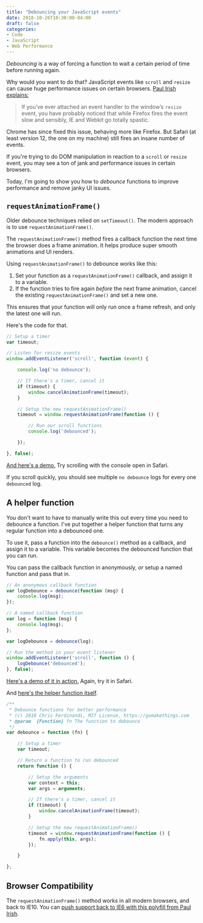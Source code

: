```yaml
---
title: "Debouncing your JavaScript events"
date: 2018-10-26T10:30:00-04:00
draft: false
categories:
- Code
- JavaScript
- Web Performance
---
```


*Debouncing* is a way of forcing a function to wait a certain period of time before running again.

Why would you want to do that? JavaScript events like `scroll` and `resize` can cause huge performance issues on certain browsers. [Paul Irish explains:](https://www.paulirish.com/2009/throttled-smartresize-jquery-event-handler/)

> If you’ve ever attached an event handler to the window’s `resize` event, you have probably noticed that while Firefox fires the event slow and sensibly, IE and Webkit go totally spastic.

Chrome has since fixed this issue, behaving more like Firefox. But Safari (at least version 12, the one on my machine) still fires an insane number of events.

If you're trying to do DOM manipulation in reaction to a `scroll` or `resize` event, you may see a ton of jank and performance issues in certain browsers.

Today, I'm going to show you how to *debounce* functions to improve performance and remove janky UI issues.

## `requestAnimationFrame()`

Older debounce techniques relied on `setTimeout()`. The modern approach is to use `requestAnimationFrame()`.

The `requestAnimationFrame()` method fires a callback function the next time the browser does a frame animation. It helps produce super smooth animations and UI renders.

Using `requestAnimationFrame()` to debounce works like this:

1. Set your function as a `requestAnimationFrame()` callback, and assign it to a variable.
2. If the function tries to fire again *before* the next frame animation, cancel the existing `requestAnimationFrame()` and set a new one.

This ensures that your function will only run once a frame refresh, and only the latest one will run.

Here's the code for that.

```js
// Setup a timer
var timeout;

// Listen for resize events
window.addEventListener('scroll', function (event) {

	console.log('no debounce');

	// If there's a timer, cancel it
	if (timeout) {
		window.cancelAnimationFrame(timeout);
	}

	// Setup the new requestAnimationFrame()
	timeout = window.requestAnimationFrame(function () {

		// Run our scroll functions
		console.log('debounced');

	});

}, false);
```

[And here's a demo.](https://codepen.io/cferdinandi/pen/vVbJrK) Try scrolling with the console open in Safari.

If you scroll quickly, you should see multiple `no debounce` logs for every one `debounced` log.

## A helper function

You don't want to have to manually write this out every time you need to debounce a function. I've put together a helper function that turns any regular function into a debounced one.

To use it, pass a function into the `debounce()` method as a callback, and assign it to a variable. This variable becomes the debounced function that you can run.

You can pass the callback function in anonymously, *or* setup a named function and pass that in.

```js
// An anonymous callback function
var logDebounce = debounce(function (msg) {
	console.log(msg);
});

// A named callback function
var log = function (msg) {
	console.log(msg);
};

var logDebounce = debounce(log);

// Run the method in your event listener
window.addEventListener('scroll', function () {
	logDebounce('debounced');
}, false);
```

[Here's a demo of it in action.](https://codepen.io/cferdinandi/pen/VEgzVa) Again, try it in Safari.

And [here's the helper function itself](https://vanillajstoolkit.com/helpers/debounce/).

```js
/**
 * Debounce functions for better performance
 * (c) 2018 Chris Ferdinandi, MIT License, https://gomakethings.com
 * @param  {Function} fn The function to debounce
 */
var debounce = function (fn) {

	// Setup a timer
	var timeout;

	// Return a function to run debounced
	return function () {

		// Setup the arguments
		var context = this;
		var args = arguments;

		// If there's a timer, cancel it
		if (timeout) {
			window.cancelAnimationFrame(timeout);
		}

		// Setup the new requestAnimationFrame()
		timeout = window.requestAnimationFrame(function () {
			fn.apply(this, args);
		});

	}

};
```

## Browser Compatibility

The `requestAnimationFrame()` method works in all modern browsers, and back to IE10. You can [push support back to IE6 with this polyfill from Paul Irish](https://vanillajstoolkit.com/polyfills/requestanimationframe/).